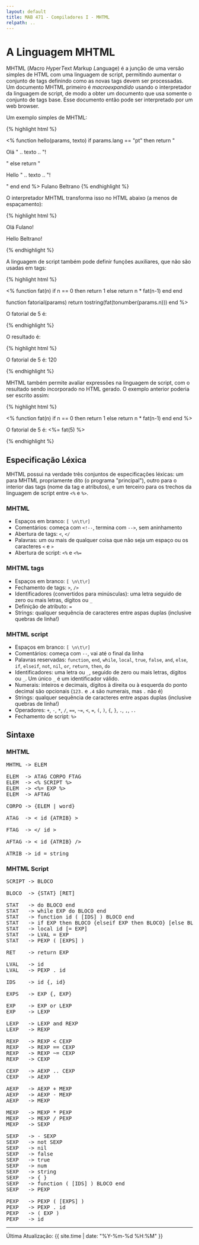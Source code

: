 ```yaml
---
layout: default
title: MAB 471 - Compiladores I - MHTML
relpath: ..
---
```


A Linguagem MHTML
=================

MHTML (*M*acro *H*yper*T*ext *M*arkup *L*anguage) é a junção de uma versão simples de HTML com
uma linguagem de script, permitindo aumentar o conjunto de tags definindo como as novas
tags devem ser processadas. Um documento MHTML primeiro é *macroexpandido* usando o interpretador
da linguagem de script, de modo a obter um documento que usa somente o conjunto de tags base.
Esse documento então pode ser interpretado por um web browser.

Um exemplo simples de MHTML:

{% highlight html %}
<html>
<body>
<%
  function hello(params, texto)
    if params.lang == "pt" then
      return "<p>Olá " .. texto .. "!</p>"
    else
      return "<p>Hello " .. texto .. "!</p>"
    end
  end
%>
<hello lang = "pt">Fulano</hello>
<hello lang = "en">Beltrano</hello>
</body>
</html>
{% endhighlight %}

O interpretador MHTML transforma isso no HTML abaixo (a menos de espaçamento):

{% highlight html %}
<html>
<body>
<p>Olá Fulano!</p>
<p>Hello Beltrano!</p>
</body>
</html>
{% endhighlight %}

A linguagem de script também pode definir funções auxiliares, que não são
usadas em tags:

{% highlight html %}
<html>
<body>
<%
  function fat(n)
    if n == 0 then
      return 1
    else
      return n * fat(n-1)
    end
  end

  function fatorial(params)
    return tostring(fat(tonumber(params.n)))
  end
%>
<p>O fatorial de 5 é: <fatorial n = "5"/></p>
</body>
</html>
{% endhighlight %}

O resultado é:

{% highlight html %}
<html>
<body>
<p>O fatorial de 5 é: 120</p>
</body>
</html>
{% endhighlight %}

MHTML também permite avaliar expressões na linguagem de script, com o resultado sendo incorporado no
HTML gerado. O exemplo anterior poderia ser escrito assim:

{% highlight html %}
<html>
<body>
<%
  function fat(n)
    if n == 0 then
      return 1
    else
      return n * fat(n-1)
    end
  end
%>
<p>O fatorial de 5 é: <%= fat(5) %></p>
</body>
</html>
{% endhighlight %}

Especificação Léxica
--------------------

MHTML possui na verdade três conjuntos de especificações léxicas: um para MHTML propriamente
dito (o programa "principal"), outro para o interior das tags (nome da tag e atributos), e um terceiro
para os trechos da linguagem de script entre `<%` e `%>`.

### MHTML

* Espaços em branco: `[ \n\t\r]`
* Comentários: começa com `<!--`, termina com `-->`, sem aninhamento
* Abertura de tags: `<`, `</`
* Palavras: um ou mais de qualquer coisa que não seja um espaço ou os caracteres `<` e `>`
* Abertura de script: `<%` e `<%=`

### MHTML tags

* Espaços em branco: `[ \n\t\r]`
* Fechamento de tags: `>`, `/>`
* Identificadores (convertidos para minúsculas): uma letra seguido de zero ou mais letras, dígitos ou `_`
* Definição de atributo: `=`
* Strings: qualquer sequência de caracteres entre aspas duplas (inclusive quebras de linha!)

### MHTML script

* Espaços em branco: `[ \n\t\r]`
* Comentários: começa com `--`, vai até o final da linha
* Palavras reservadas: `function`, `end`, `while`, `local`, `true`, `false`,
  `and`, `else`, `if`, `elseif`, `not`, `nil`, `or`, `return`, `then`, `do`
* Identificadores: uma letra ou `_`, seguido de zero ou mais letras, dígitos ou `_`. Um único `_` é um identificador válido.
* Numerais: inteiros e decimais, dígitos à direita ou à esquerda do ponto decimal são opcionais (`123.` e `.4` são numerais, mas `.` não é)
* Strings: qualquer sequência de caracteres entre aspas duplas (inclusive quebras de linha!)
* Operadores: `+`, `-`, `*`, `/`, `==`, `~=`, `<`, `=`, `(`, `)`, `{`, `}`,
  `.`, `,`, `..`
* Fechamento de script: `%>`

Sintaxe
-------

### MHTML

<pre>
MHTML -> ELEM

ELEM  -> ATAG CORPO FTAG
ELEM  -> &lt;% SCRIPT %&gt;
ELEM  -> &lt;%= EXP %&gt;
ELEM  -> AFTAG

CORPO -> {ELEM | word}

ATAG  -> &lt; id {ATRIB} &gt;

FTAG  -> &lt;/ id &gt;

AFTAG -> &lt; id {ATRIB} /&gt;

ATRIB -> id = string
</pre>

### MHTML Script

<pre>
SCRIPT -> BLOCO

BLOCO  -> {STAT} [RET]

STAT   -> do BLOCO end
STAT   -> while EXP do BLOCO end
STAT   -> function id ( [IDS] ) BLOCO end
STAT   -> if EXP then BLOCO {elseif EXP then BLOCO} [else BLOCO] end
STAT   -> local id [= EXP]
STAT   -> LVAL = EXP
STAT   -> PEXP ( [EXPS] )

RET    -> return EXP

LVAL   -> id
LVAL   -> PEXP . id

IDS    -> id {, id}

EXPS   -> EXP {, EXP}

EXP    -> EXP or LEXP
EXP    -> LEXP

LEXP   -> LEXP and REXP
LEXP   -> REXP

REXP   -> REXP &lt; CEXP
REXP   -> REXP == CEXP
REXP   -> REXP ~= CEXP
REXP   -> CEXP

CEXP   -> AEXP .. CEXP
CEXP   -> AEXP

AEXP   -> AEXP + MEXP
AEXP   -> AEXP - MEXP
AEXP   -> MEXP

MEXP   -> MEXP * PEXP
MEXP   -> MEXP / PEXP
MEXP   -> SEXP

SEXP   -> - SEXP
SEXP   -> not SEXP
SEXP   -> nil
SEXP   -> false
SEXP   -> true
SEXP   -> num
SEXP   -> string
SEXP   -> { }
SEXP   -> function ( [IDS] ) BLOCO end
SEXP   -> PEXP

PEXP   -> PEXP ( [EXPS] )
PEXP   -> PEXP . id 
PEXP   -> ( EXP )
PEXP   -> id
</pre>


* * * * *

Última Atualização: {{ site.time | date: "%Y-%m-%d %H:%M" }}
